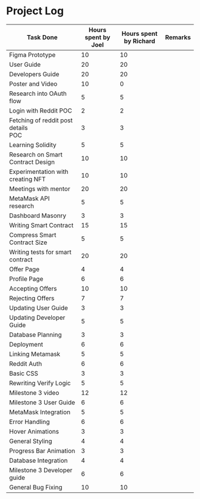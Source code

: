 # **Project Log**

| Task Done                                | Hours spent by Joel | Hours spent by Richard | Remarks |
| ---------------------------------------- | ------------------- | ---------------------- | ------- |
| Figma Prototype                          | 10                  | 10                     |
| User Guide                               | 20                  | 20                     |
| Developers Guide                         | 20                  | 20                     |
| Poster and Video                         | 10                  | 0                      |
| Research into OAuth flow                 | 5                   | 5                      |
| Login with Reddit POC                    | 2                   | 2                      |
| Fetching of reddit post details <br> POC | 3                   | 3                      |
| Learning Solidity                        | 5                   | 5                      |
| Research on Smart Contract Design        | 10                  | 10                     |
| Experimentation with creating NFT        | 10                  | 10                     |
| Meetings with mentor                     | 20                  | 20                     |
| MetaMask API research                    | 5                   | 5                      |
| Dashboard Masonry                        | 3                   | 3                      |
| Writing Smart Contract                   | 15                  | 15                     |
| Compress Smart Contract Size             | 5                   | 5                      |
| Writing tests for smart contract         | 20                  | 20                     |
| Offer Page                               | 4                   | 4                      |
| Profile Page                             | 6                   | 6                      |
| Accepting Offers                         | 10                  | 10                     |
| Rejecting Offers                         | 7                   | 7                      |
| Updating User Guide                      | 3                   | 3                      |
| Updating Developer Guide                 | 5                   | 5                      |
| Database Planning                        | 3                   | 3                      |
| Deployment                               | 6                   | 6                      |
| Linking Metamask                         | 5                   | 5                      |
| Reddit Auth                              | 6                   | 6                      |
| Basic CSS                                | 3                   | 3                      |
| Rewriting Verify Logic                   | 5                   | 5                      |
| Milestone 3 video                        | 12                  | 12                     |
| Milestone 3 User Guide                   | 6                   | 6                      |
| MetaMask Integration                     | 5                   | 5                      |
| Error Handling                           | 6                   | 6                      |
| Hover Animations                         | 3                   | 3                      |
| General Styling                          | 4                   | 4                      |
| Progress Bar Animation                   | 3                   | 3                      |
| Database Integration                     | 4                   | 4                      |
| Milestone 3 Developer guide              | 6                   | 6                      |
| General Bug Fixing                       | 10                  | 10                     |